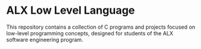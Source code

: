 # ALX Low Level Language
This repository contains a collection of C programs and projects focused on low-level programming concepts, designed for students of the ALX software engineering program.

